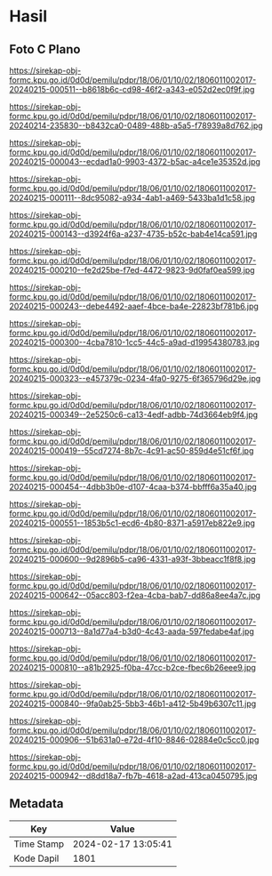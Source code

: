 # Hasil

## Foto C Plano

https://sirekap-obj-formc.kpu.go.id/0d0d/pemilu/pdpr/18/06/01/10/02/1806011002017-20240215-000511--b8618b6c-cd98-46f2-a343-e052d2ec0f9f.jpg

https://sirekap-obj-formc.kpu.go.id/0d0d/pemilu/pdpr/18/06/01/10/02/1806011002017-20240214-235830--b8432ca0-0489-488b-a5a5-f78939a8d762.jpg

https://sirekap-obj-formc.kpu.go.id/0d0d/pemilu/pdpr/18/06/01/10/02/1806011002017-20240215-000043--ecdad1a0-9903-4372-b5ac-a4ce1e35352d.jpg

https://sirekap-obj-formc.kpu.go.id/0d0d/pemilu/pdpr/18/06/01/10/02/1806011002017-20240215-000111--8dc95082-a934-4ab1-a469-5433ba1d1c58.jpg

https://sirekap-obj-formc.kpu.go.id/0d0d/pemilu/pdpr/18/06/01/10/02/1806011002017-20240215-000143--d3924f6a-a237-4735-b52c-bab4e14ca591.jpg

https://sirekap-obj-formc.kpu.go.id/0d0d/pemilu/pdpr/18/06/01/10/02/1806011002017-20240215-000210--fe2d25be-f7ed-4472-9823-9d0faf0ea599.jpg

https://sirekap-obj-formc.kpu.go.id/0d0d/pemilu/pdpr/18/06/01/10/02/1806011002017-20240215-000243--debe4492-aaef-4bce-ba4e-22823bf781b6.jpg

https://sirekap-obj-formc.kpu.go.id/0d0d/pemilu/pdpr/18/06/01/10/02/1806011002017-20240215-000300--4cba7810-1cc5-44c5-a9ad-d19954380783.jpg

https://sirekap-obj-formc.kpu.go.id/0d0d/pemilu/pdpr/18/06/01/10/02/1806011002017-20240215-000323--e457379c-0234-4fa0-9275-6f365796d29e.jpg

https://sirekap-obj-formc.kpu.go.id/0d0d/pemilu/pdpr/18/06/01/10/02/1806011002017-20240215-000349--2e5250c6-ca13-4edf-adbb-74d3664eb9f4.jpg

https://sirekap-obj-formc.kpu.go.id/0d0d/pemilu/pdpr/18/06/01/10/02/1806011002017-20240215-000419--55cd7274-8b7c-4c91-ac50-859d4e51cf6f.jpg

https://sirekap-obj-formc.kpu.go.id/0d0d/pemilu/pdpr/18/06/01/10/02/1806011002017-20240215-000454--4dbb3b0e-d107-4caa-b374-bbfff6a35a40.jpg

https://sirekap-obj-formc.kpu.go.id/0d0d/pemilu/pdpr/18/06/01/10/02/1806011002017-20240215-000551--1853b5c1-ecd6-4b80-8371-a5917eb822e9.jpg

https://sirekap-obj-formc.kpu.go.id/0d0d/pemilu/pdpr/18/06/01/10/02/1806011002017-20240215-000600--9d2896b5-ca96-4331-a93f-3bbeacc1f8f8.jpg

https://sirekap-obj-formc.kpu.go.id/0d0d/pemilu/pdpr/18/06/01/10/02/1806011002017-20240215-000642--05acc803-f2ea-4cba-bab7-dd86a8ee4a7c.jpg

https://sirekap-obj-formc.kpu.go.id/0d0d/pemilu/pdpr/18/06/01/10/02/1806011002017-20240215-000713--8a1d77a4-b3d0-4c43-aada-597fedabe4af.jpg

https://sirekap-obj-formc.kpu.go.id/0d0d/pemilu/pdpr/18/06/01/10/02/1806011002017-20240215-000810--a81b2925-f0ba-47cc-b2ce-fbec6b26eee9.jpg

https://sirekap-obj-formc.kpu.go.id/0d0d/pemilu/pdpr/18/06/01/10/02/1806011002017-20240215-000840--9fa0ab25-5bb3-46b1-a412-5b49b6307c11.jpg

https://sirekap-obj-formc.kpu.go.id/0d0d/pemilu/pdpr/18/06/01/10/02/1806011002017-20240215-000906--51b631a0-e72d-4f10-8846-02884e0c5cc0.jpg

https://sirekap-obj-formc.kpu.go.id/0d0d/pemilu/pdpr/18/06/01/10/02/1806011002017-20240215-000942--d8dd18a7-fb7b-4618-a2ad-413ca0450795.jpg


## Metadata

| Key        | Value               |
| ---------- | ------------------- |
| Time Stamp | 2024-02-17 13:05:41 |
| Kode Dapil | 1801                |




